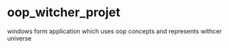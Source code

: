 # oop_witcher_projet
windows form application which uses oop concepts and represents withcer universe
